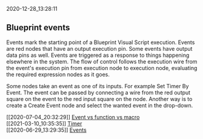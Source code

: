 2020-12-28_13:28:11

## Blueprint events

Events mark the starting point of a Blueprint Visual Script execution.
Events are red nodes that have an output execution pin.
Some events have output data pins as well.
Events are triggered as a response to things happening elsewhere in the system.
The flow of control follows the execution wire from the event's execution pin from execution node to execution node, evaluating the required expression nodes as it goes.

Some nodes take an event as one of its inputs.
For example Set Timer By Event.
The event can be passed by connecting a wire from the red output square on the event to the red input square on the node.
Another way is to create a Create Event node and select the wanted event in the drop-down.


[[2020-07-04_20:32:29]] [Event vs function vs macro](./Event%20vs%20function%20vs%20macro.md)  
[[2021-03-10_10:35:35]] [Timer](./Timer.md)  
[[2020-06-29_13:29:35]] [Events](./Events.md)  
